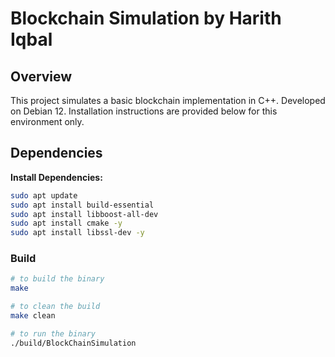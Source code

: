 # Blockchain Simulation by Harith Iqbal

## Overview

This project simulates a basic blockchain implementation in C++. Developed on Debian 12. Installation instructions are provided below for this environment only.

## Dependencies

**Install Dependencies:**

```bash
sudo apt update
sudo apt install build-essential
sudo apt install libboost-all-dev
sudo apt install cmake -y
sudo apt install libssl-dev -y
```

### Build

```bash
# to build the binary
make

# to clean the build
make clean

# to run the binary
./build/BlockChainSimulation
```
